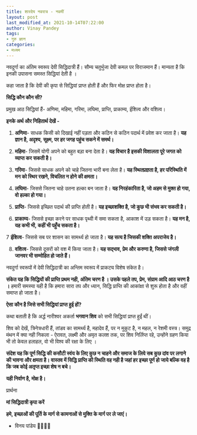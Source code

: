 ```yaml
---
title: शारदेय नवरात्र - नवमीं
layout: post
last_modified_at: 2021-10-14T07:22:00
author: Vinay Pandey
tags:
- गुरु ज्ञान
categories:
- मध्यम
---
```

नवदुर्गा का अंतिम स्वरूप देवी सिद्धिदात्री हैं। सौम्य चतुर्भुजा देवी कमल पर विराजमान हैं। मान्यता है कि इनकी उपासना समस्त सिद्धियां देती है ।

 कहा जाता है कि देवी की कृपा से सिद्धियां प्राप्त होती हैं और फिर मोक्ष प्राप्त  होता है। 

**सिद्धि कौन कौन सी?**

 प्रमुख आठ सिद्धियां हैं- अणिमा, महिमा, गरिमा, लघिमा, प्राप्ति, प्राकाम्य, ईशित्व और वशित्व।  

**इनके अर्थ और निहितार्थ देखें -**

1. **अणिमा**- साधक किसी को दिखाई नहीं पड़ता और कठिन से कठिन पदार्थ में प्रवेश कर जाता है। **यह ज्ञान है, अदृश्य, सूक्ष्म, पर हर जगह पहुंच सकने में समर्थ।**

2. **महिमा**- जिसमें योगी अपने को बहुत बड़ा बना देता है। **यह विचार है इसकी विशालता पूरे जगत को व्याप्त कर सकती है।**

3. **गरिमा**- जिससे साधक अपने को चाहे जितना भारी बना लेता है। **यह स्थितप्रज्ञता है, हर परिस्थिति में मन को स्थिर रखने, विचलित न होने की क्षमता।** 

4. **लघिमा**- जिससे जितना चाहे उतना हल्का बन जाता है। **यह निरहंकारिता है, जो अहम से मुक्त हो गया, वो हल्का हो गया।** 

5. **प्राप्ति**- जिससे इच्छित पदार्थ की प्राप्ति होती है। **यह इच्छाशक्ति है, जो कुछ भी संभव कर सकती है।** 

6. **प्राकाम्य**- जिससे इच्छा करने पर साधक पृथ्वी में समा सकता है, आकाश में उड़ सकता है। **यह मन है, यह कभी भी, कहीं भी पहुँच सकता है।** 

7 **ईशित्व**- जिससे सब पर शासन का सामर्थ्य हो जाता है। **यह सत्य है जिसकी शक्ति अपराजेय है।**

8. **वशित्व**- जिससे दूसरों को वश में किया जाता है। **यह सद्भाव, प्रेम और करुणा है, जिससे जंगली जानवर भी सम्मोहित हो जाते हैं।** 

नवदुर्गा स्वरूपों में देवी सिद्धिदात्री का अन्तिम स्वरूप में प्राकट्य विशेष संकेत है। 

**संकेत यह कि सिद्धियों की प्राप्ति प्रथम नही, अंतिम चरण है । उसके पहले तप, प्रेम, संग्राम आदि आठ चरण है ।** हमारी समस्या यही है कि हमारा सारा तप और ध्यान, सिद्धि प्राप्ति की आकांक्षा से शुरू होता है और वहीं समाप्त हो जाता है।

**ऐसा कौन है जिसे सभी सिद्धियां प्राप्त हुई हों?**

कथा बताती है कि अर्द्ध नारीश्वर अकर्ता **भगवान शिव** को सभी सिद्धियां प्राप्त हुईं थीं। 

शिव को देखें, त्रिनेत्रधारी हैं, तांडव का सामर्थ्य है, महादेव हैं, पर न मुकुट है, न महल, न रेशमी वस्त्र। समुद्र मंथन में क्या नही निकला - ऐरावत, लक्ष्मी और अमृत कलश तक, पर शिव निर्लिप्त रहे, उन्होंने ग्रहण किया भी तो केवल हलाहल, वो भी विश्व की रक्षा के लिए । 

**संदेश यह कि पूर्ण सिद्धि की कसौटी स्वंय के लिए कुछ न चाहने और समाज के लिये सब कुछ दांव पर लगाने की भावना और क्षमता है। वास्तव में सिद्धि प्राप्ति की स्थिति वह नही है जहां हर इच्छा पूर्ण हो जाये बल्कि वह है कि जब कोई अतृप्त इच्छा शेष न बचे।** 

**यही निर्वाण है, मोक्ष है।**

प्रार्थना

**मां सिद्धिदात्री कृपा करें**

**हमे, इच्छाओं की पूर्ति के मार्ग से कामनाओं से मुक्ति के मार्ग पर ले जाएं।**

- विनय पांडेय
🙏🌷🌷🙏


